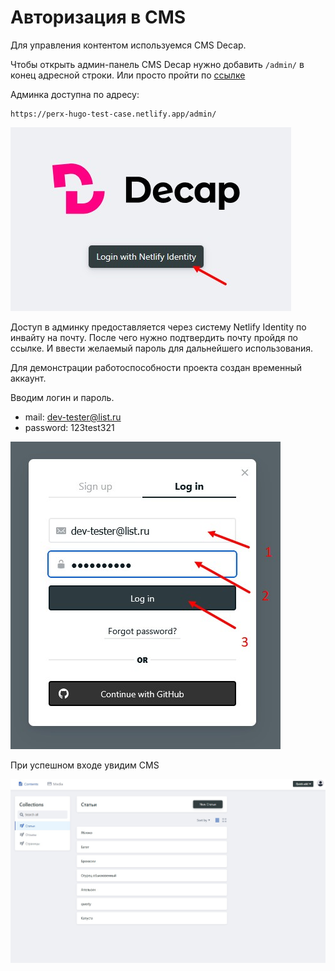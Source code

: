 # Авторизация в CMS

Для управления контентом используемся CMS Decap.

Чтобы открыть админ-панель CMS Decap нужно добавить `/admin/` в конец адресной строки. Или просто пройти по [ссылке](https://perx-hugo-test-case.netlify.app/admin/)

Админка доступна по адресу:

```
https://perx-hugo-test-case.netlify.app/admin/
```

![Login width Netlify Identity](images/netlify-identity-01.jpg "Login width Netlify Identity")

Доступ в админку предоставляется через систему Netlify Identity по инвайту на почту. После чего нужно подтвердить почту пройдя по ссылке. И ввести желаемый пароль для дальнейшего использования.

Для демонстрации работоспособности проекта создан временный аккаунт.

Вводим логин и пароль.

* mail: dev-tester@list.ru
* password: 123test321

![Log in](images/netlify-identity-02.jpg "Log in")

При успешном входе увидим CMS

![CMS](images/netlify-identity-03.jpg "CMS")